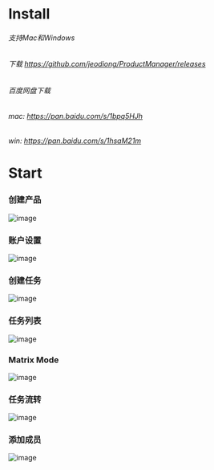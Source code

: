 <!-- # pm_vue

> An electron-vue project

#### Build Setup

``` bash
# install dependencies
npm install

# serve with hot reload at localhost:9080
npm run dev

# build electron application for production
npm run build


# lint all JS/Vue component files in `src/`
npm run lint

```

---

This project was generated with [electron-vue](https://github.com/SimulatedGREG/electron-vue)@[b31b441](https://github.com/SimulatedGREG/electron-vue/tree/b31b44123ad42acac12337c4955df4ead853f0df) using [vue-cli](https://github.com/vuejs/vue-cli). Documentation about the original structure can be found [here](https://simulatedgreg.gitbooks.io/electron-vue/content/index.html). -->
# Install
###### 支持Mac和Windows
###### 下载 https://github.com/jeodiong/ProductManager/releases
###### 百度网盘下载
###### mac: https://pan.baidu.com/s/1bpq5HJh
###### win: https://pan.baidu.com/s/1hsaM21m
# Start
### 创建产品
![image](https://user-images.githubusercontent.com/8166360/29516118-ba3207f0-86a1-11e7-9032-7b25eb352162.png)
### 账户设置
![image](https://user-images.githubusercontent.com/8166360/29516169-f0a1ecba-86a1-11e7-97f5-7aef78e3790e.png)
### 创建任务
![image](https://user-images.githubusercontent.com/8166360/29516459-fbf4b236-86a2-11e7-9dbf-2737058f8e22.png)
### 任务列表
![image](https://user-images.githubusercontent.com/8166360/29516309-83c178e4-86a2-11e7-802b-f99127c709e9.png)
### Matrix Mode
![image](https://user-images.githubusercontent.com/8166360/29517234-bb788580-86a6-11e7-9986-9036b1f3fac4.png)
### 任务流转
![image](https://user-images.githubusercontent.com/8166360/29516950-5499828e-86a5-11e7-9917-51d0f5b02efc.png)
### 添加成员
![image](https://user-images.githubusercontent.com/8166360/29516350-a12c9850-86a2-11e7-91b1-d5d462cb462d.png)
